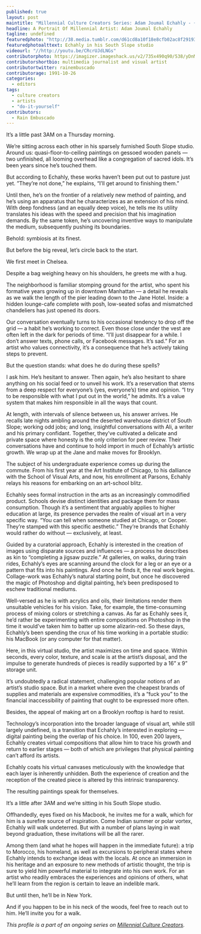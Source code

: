 ```yaml
---
published: true
layout: post
maintitle: "Millennial Culture Creators Series: Adam Joumal Echahly - {Young}ist"
headline: A Portrait Of Millennial Artist: Adam Joumal Echahly
tagline: undefined
featuredphoto: "http://38.media.tumblr.com/d61cd8a10f18e8cfb02ac8f29193a341/tumblr_nbstjiZ0k91rq2ndso1_1280.jpg"
featuredphotoalttext: Echahly in his South Slope studio
videourl: "//http://youtu.be/CRcrUJdLNGs"
contributorphoto: https://imagizer.imageshack.us/v2/735x490q90/538/yDnMJp.jpg
contributorshortbio: multimedia journalist and visual artist
contributortwitter: rainembuscado
contributorage: 1991-10-26
categories: 
  - editors
tags: 
  - culture creators
  - artists
  - "do-it-yourself"
contributors:
  - Rain Embuscado
---
```


It’s a little past 3AM on a Thursday morning.

We’re sitting across each other in his sparsely furnished South Slope studio. Around us: quasi-floor-to-ceiling paintings on gessoed wooden panels — two unfinished, all looming overhead like a congregation of sacred idols. It’s been years since he’s touched them.

But according to Echahly, these works haven’t been put out to pasture just yet. ”They’re not done,” he explains, “I’ll get around to finishing them.”

Until then, he’s on the frontier of a relatively new method of painting, and he’s using an apparatus that he characterizes as an extension of his mind. With deep fondness (and an equally deep voice), he tells me its utility translates his ideas with the speed and precision that his imagination demands. By the same token, he’s uncovering inventive ways to manipulate the medium, subsequently pushing its boundaries.

Behold: symbiosis at its finest.

But before the big reveal, let’s circle back to the start.

We first meet in Chelsea. 

Despite a bag weighing heavy on his shoulders, he greets me with a hug. 

The neighborhood is familiar stomping ground for the artist, who spent his formative years growing up in downtown Manhattan — a detail he reveals as we walk the length of the pier leading down to the Jane Hotel. Inside: a hidden lounge-cafe complete with posh, low-seated sofas and mismatched chandeliers has just opened its doors.

Our conversation eventually turns to his occasional tendency to drop off the grid — a habit he’s working to correct. Even those close under the vest are often left in the dark for periods of time. “I’ll just disappear for a while. I don’t answer texts, phone calls, or Facebook messages. It’s sad.” For an artist who values connectivity, it’s a consequence that he’s actively taking steps to prevent.

But the question stands: what does he do during these spells?

I ask him. He’s hesitant to answer.
Then again, he’s also hesitant to share anything on his social feed or to unveil his work. It’s a reservation that stems from a deep respect for everyone’s (yes, everyone’s) time and opinion. “I try to be responsible with what I put out in the world,” he admits. It’s a value system that makes him responsible in all the ways that count.

At length, with intervals of silence between us, his answer arrives. He recalls late nights ambling around the deserted warehouse district of South Slope; working odd jobs; and long, insightful conversations with Ali, a writer and his primary confidant. Together, they’ve cultivated a delicate and private space where honesty is the only criterion for peer review. Their conversations have and continue to hold import in much of Echahly’s artistic growth.
We wrap up at the Jane and make moves for Brooklyn.

The subject of his undergraduate experience comes up during the commute. From his first year at the Art Institute of Chicago, to his dalliance with the School of Visual Arts, and now, his enrollment at Parsons, Echahly relays his reasons for embarking on an art-school blitz.

Echahly sees formal instruction in the arts as an increasingly commodified product. Schools devise distinct identities and package them for mass consumption. Though it’s a sentiment that arguably applies to higher education at large, its presence pervades the realm of visual art in a very specific way. “You can tell when someone studied at Chicago, or Cooper. They’re stamped with this specific aesthetic.” They’re brands that Echahly would rather do without — exclusively, at least. 

Guided by a curatorial approach, Echahly is interested in the creation of images using disparate sources and influences — a process he describes as kin to “completing a jigsaw puzzle.” At galleries, on walks, during train rides, Echahly’s eyes are scanning around the clock for a leg or an eye or a pattern that fits into his paintings. And once he finds it, the real work begins. 
Collage-work was Echahly’s natural starting point, but once he discovered the magic of Photoshop and digital painting, he’s been predisposed to eschew traditional mediums. 

Well-versed as he is with acrylics and oils, their limitations render them unsuitable vehicles for his vision. Take, for example, the time-consuming process of mixing colors or stretching a canvas. As far as Echahly sees it, he’d rather be experimenting with entire compositions on Photoshop in the time it would’ve taken him to batter up some alizarin-red. So these days, Echahly’s been spending the crux of his time working in a portable studio: his MacBook (or any computer for that matter).

Here, in this virtual studio, the artist maximizes on time and space. Within seconds, every color, texture, and scale is at the artist’s disposal, and the impulse to generate hundreds of pieces is readily supported by a 16” x 9” storage unit. 

It’s undoubtedly a radical statement, challenging popular notions of an artist’s studio space. But in a market where even the cheapest brands of supplies and materials are expensive commodities, it’s a “fuck you” to the financial inaccessibility of painting that ought to be expressed more often.

Besides, the appeal of making art on a Brooklyn rooftop is hard to resist.

Technology’s incorporation into the broader language of visual art, while still largely undefined, is a transition that Echahly’s interested in exploring — digital painting being the overlap of his choice. In 100, even 200 layers, Echahly creates virtual compositions that allow him to trace his growth and return to earlier stages — both of which are privileges that physical painting can’t afford its artists.

Echahly coats his virtual canvases meticulously with the knowledge that each layer is inherently unhidden. Both the experience of creation and the reception of the created piece is altered by this intrinsic transparency.

The resulting paintings speak for themselves.

It’s a little after 3AM and we’re sitting in his South Slope studio.

Offhandedly, eyes fixed on his Macbook, he invites me for a walk, which for him is a surefire source of inspiration. Come Indian summer or polar vortex, Echahly will walk undeterred. But with a number of plans laying in wait beyond graduation, these invitations will be all the rarer.

Among them (and what he hopes will happen in the immediate future): a trip to Morocco, his homeland, as well as excursions to peripheral states where Echahly intends to exchange ideas with the locals. At once an immersion in his heritage and an exposure to new methods of artistic thought, the trip is sure to yield him powerful material to integrate into his own work. For an artist who readily embraces the experiences and opinions of others, what he’ll learn from the region is certain to leave an indelible mark.

But until then, he’ll be in New York. 

And if you happen to be in his neck of the woods, feel free to reach out to him. He’ll invite you for a walk.

_This profile is a part of an ongoing series on [Millennial Culture Creators](http://youngist.org/tag/artists/)._
